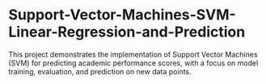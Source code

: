 # Support-Vector-Machines-SVM-Linear-Regression-and-Prediction
This project demonstrates the implementation of Support Vector Machines (SVM) for predicting academic performance scores, with a focus on model training, evaluation, and prediction on new data points.
